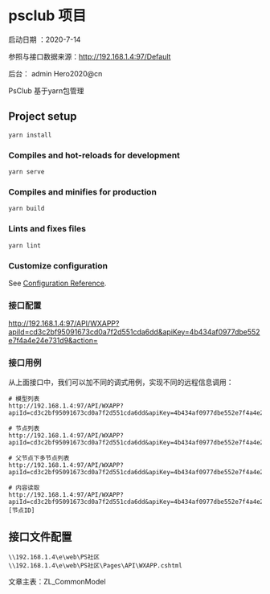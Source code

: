 # psclub 项目

启动日期 ：2020-7-14


参照与接口数据来源：http://192.168.1.4:97/Default

后台：
admin
Hero2020@cn

PsClub
基于yarn包管理


## Project setup
```
yarn install
```

### Compiles and hot-reloads for development
```
yarn serve
```

### Compiles and minifies for production
```
yarn build
```

### Lints and fixes files
```
yarn lint
```

### Customize configuration
See [Configuration Reference](https://cli.vuejs.org/config/).


### 接口配置
http://192.168.1.4:97/API/WXAPP?apiId=cd3c2bf95091673cd0a7f2d551cda6dd&apiKey=4b434af0977dbe552e7f4a4e24e731d9&action=



### 接口用例
从上面接口中，我们可以加不同的调式用例，实现不同的远程信息调用：
```
# 模型列表
http://192.168.1.4:97/API/WXAPP?apiId=cd3c2bf95091673cd0a7f2d551cda6dd&apiKey=4b434af0977dbe552e7f4a4e24e731d9&action=model_list  

# 节点列表
http://192.168.1.4:97/API/WXAPP?apiId=cd3c2bf95091673cd0a7f2d551cda6dd&apiKey=4b434af0977dbe552e7f4a4e24e731d9&action=node_list  

# 父节点下多节点列表
http://192.168.1.4:97/API/WXAPP?apiId=cd3c2bf95091673cd0a7f2d551cda6dd&apiKey=4b434af0977dbe552e7f4a4e24e731d9&action=node_list&pid=1

# 内容读取
http://192.168.1.4:97/API/WXAPP?apiId=cd3c2bf95091673cd0a7f2d551cda6dd&apiKey=4b434af0977dbe552e7f4a4e24e731d9&action=content_list&pnid=[节点ID]
```

## 接口文件配置
```
\\192.168.1.4\e\web\PS社区
\\192.168.1.4\e\web\PS社区\Pages\API\WXAPP.cshtml
```

文章主表：ZL_CommonModel